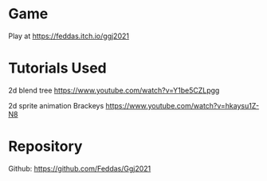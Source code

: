 # Game

Play at https://feddas.itch.io/ggj2021

# Tutorials Used

2d blend tree
https://www.youtube.com/watch?v=Y1be5CZLpgg

2d sprite animation
Brackeys https://www.youtube.com/watch?v=hkaysu1Z-N8

# Repository

Github: https://github.com/Feddas/Ggj2021
